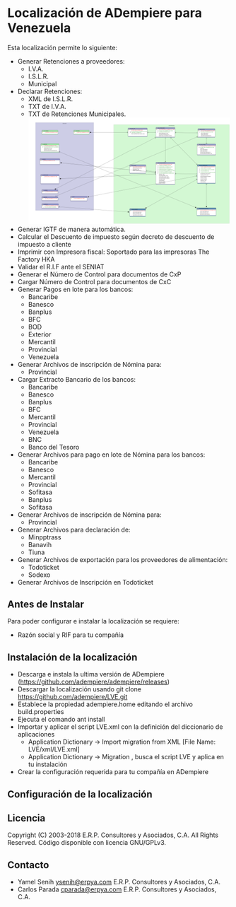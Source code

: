 # Localización de ADempiere para Venezuela

Esta localización permite lo siguiente:
  - Generar Retenciones a proveedores:
    - I.V.A.
    - I.S.L.R.
    - Municipal
  - Declarar Retenciones:
    - XML de I.S.L.R.
    - TXT de I.V.A.
    - TXT de Retenciones Municipales.
    ![Diagrama ER de Retenciones](docs/Withholding.png)
  - Generar IGTF de manera automática.
  - Calcular el Descuento de impuesto según decreto de descuento de impuesto a cliente
  - Imprimir con Impresora fiscal: Soportado para las impresoras The Factory HKA
  - Validar el R.I.F ante el SENIAT
  - Generar el Número de Control para documentos de CxP
  - Cargar Número de Control para documentos de CxC
  - Generar Pagos en lote para los bancos:
    - Bancaribe
    - Banesco
    - Banplus
    - BFC
    - BOD
    - Exterior
    - Mercantil
    - Provincial
    - Venezuela
  - Generar Archivos de inscripción de Nómina para:
    - Provincial
  - Cargar Extracto Bancario de los bancos:
    - Bancaribe
    - Banesco
    - Banplus
    - BFC
    - Mercantil
    - Provincial
    - Venezuela
    - BNC
    - Banco del Tesoro
  - Generar Archivos para pago en lote de Nómina para los bancos:
    - Bancaribe
    - Banesco
    - Mercantil
    - Provincial
    - Sofitasa
    - Banplus
    - Sofitasa
  - Generar Archivos de inscripción de Nómina para:
    - Provincial
  - Generar Archivos para declaración de:
    - Minpptrass
    - Banavih
    - Tiuna
  - Generar Archivos de exportación para los proveedores de alimentación:
    - Todoticket
    - Sodexo
  - Generar Archivos de Inscripción en Todoticket

## Antes de Instalar

Para poder configurar e instalar la localización se requiere:
  - Razón social y RIF para tu compañía

## Instalación de la localización

- Descarga e instala la ultima versión de ADempiere (https://github.com/adempiere/adempiere/releases)
- Descargar la localización usando git clone https://github.com/adempiere/LVE.git
- Establece la propiedad adempiere.home editando el archivo build.properties
- Ejecuta el comando ant install
- Importar y aplicar el script LVE.xml con la definición del diccionario de aplicaciones
    - Application Dictionary -> Import migration from XML [File Name: LVE/xml/LVE.xml]
    - Application Dictionary -> Migration , busca el script LVE y aplica en tu instalación
- Crear la configuración requerida para tu compañía en ADempiere

## Configuración de la localización

## Licencia
Copyright (C) 2003-2018 E.R.P. Consultores y Asociados, C.A. All Rights Reserved.
Código disponible con licencia GNU/GPLv3.

## Contacto
 - Yamel Senih ysenih@erpya.com E.R.P. Consultores y Asociados, C.A.
 - Carlos Parada cparada@erpya.com E.R.P. Consultores y Asociados, C.A.
